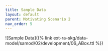 ```yaml
---
title: Sample Data
layout: default
parent: Motivating Scenario 2
nav_order: 5
---
```


![Sample Data]({% link ext-ra-skg/data-model/samod/02/development/06_ABox.ttl %})
